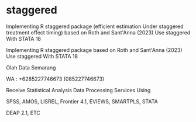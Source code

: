 # staggered
Implementing R staggered package (efficient estimation Under staggered treatment effect timing) based on Roth and Sant'Anna (2023) Use staggered With STATA 18

Implementing R staggered package based on Roth and Sant'Anna (2023) Use staggered With STATA 18

Olah Data Semarang

WA : +6285227746673 (085227746673)

Receive Statistical Analysis Data Processing Services Using

SPSS, AMOS, LISREL, Frontier 4.1, EVIEWS, SMARTPLS, STATA

DEAP 2.1, ETC
